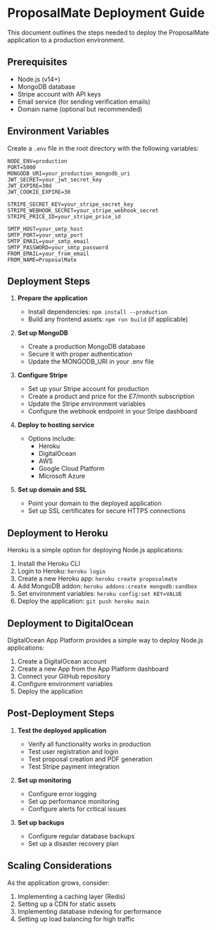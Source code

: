 # ProposalMate Deployment Guide

This document outlines the steps needed to deploy the ProposalMate application to a production environment.

## Prerequisites

- Node.js (v14+)
- MongoDB database
- Stripe account with API keys
- Email service (for sending verification emails)
- Domain name (optional but recommended)

## Environment Variables

Create a `.env` file in the root directory with the following variables:

```
NODE_ENV=production
PORT=5000
MONGODB_URI=your_production_mongodb_uri
JWT_SECRET=your_jwt_secret_key
JWT_EXPIRE=30d
JWT_COOKIE_EXPIRE=30

STRIPE_SECRET_KEY=your_stripe_secret_key
STRIPE_WEBHOOK_SECRET=your_stripe_webhook_secret
STRIPE_PRICE_ID=your_stripe_price_id

SMTP_HOST=your_smtp_host
SMTP_PORT=your_smtp_port
SMTP_EMAIL=your_smtp_email
SMTP_PASSWORD=your_smtp_password
FROM_EMAIL=your_from_email
FROM_NAME=ProposalMate
```

## Deployment Steps

1. **Prepare the application**
   - Install dependencies: `npm install --production`
   - Build any frontend assets: `npm run build` (if applicable)

2. **Set up MongoDB**
   - Create a production MongoDB database
   - Secure it with proper authentication
   - Update the MONGODB_URI in your .env file

3. **Configure Stripe**
   - Set up your Stripe account for production
   - Create a product and price for the £7/month subscription
   - Update the Stripe environment variables
   - Configure the webhook endpoint in your Stripe dashboard

4. **Deploy to hosting service**
   - Options include:
     - Heroku
     - DigitalOcean
     - AWS
     - Google Cloud Platform
     - Microsoft Azure

5. **Set up domain and SSL**
   - Point your domain to the deployed application
   - Set up SSL certificates for secure HTTPS connections

## Deployment to Heroku

Heroku is a simple option for deploying Node.js applications:

1. Install the Heroku CLI
2. Login to Heroku: `heroku login`
3. Create a new Heroku app: `heroku create proposalmate`
4. Add MongoDB addon: `heroku addons:create mongodb:sandbox`
5. Set environment variables: `heroku config:set KEY=VALUE`
6. Deploy the application: `git push heroku main`

## Deployment to DigitalOcean

DigitalOcean App Platform provides a simple way to deploy Node.js applications:

1. Create a DigitalOcean account
2. Create a new App from the App Platform dashboard
3. Connect your GitHub repository
4. Configure environment variables
5. Deploy the application

## Post-Deployment Steps

1. **Test the deployed application**
   - Verify all functionality works in production
   - Test user registration and login
   - Test proposal creation and PDF generation
   - Test Stripe payment integration

2. **Set up monitoring**
   - Configure error logging
   - Set up performance monitoring
   - Configure alerts for critical issues

3. **Set up backups**
   - Configure regular database backups
   - Set up a disaster recovery plan

## Scaling Considerations

As the application grows, consider:

1. Implementing a caching layer (Redis)
2. Setting up a CDN for static assets
3. Implementing database indexing for performance
4. Setting up load balancing for high traffic
